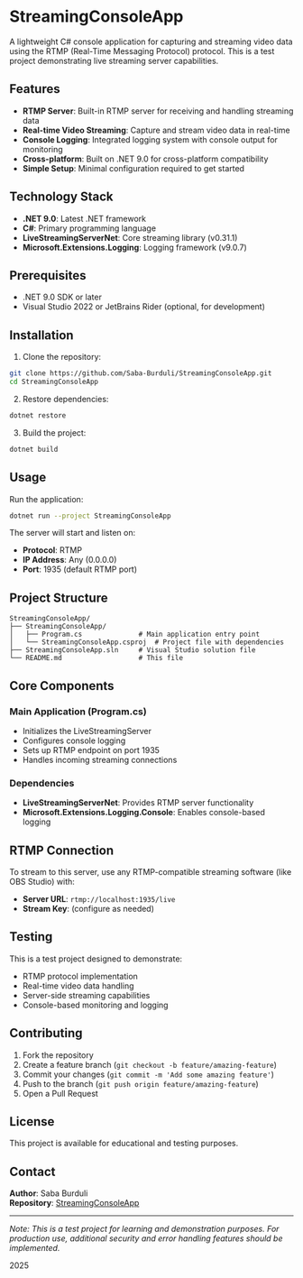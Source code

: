 
# StreamingConsoleApp

A lightweight C# console application for capturing and streaming video data using the RTMP (Real-Time Messaging Protocol) protocol. This is a test project demonstrating live streaming server capabilities.

##  Features

- **RTMP Server**: Built-in RTMP server for receiving and handling streaming data
- **Real-time Video Streaming**: Capture and stream video data in real-time
- **Console Logging**: Integrated logging system with console output for monitoring
- **Cross-platform**: Built on .NET 9.0 for cross-platform compatibility
- **Simple Setup**: Minimal configuration required to get started

## Technology Stack

- **.NET 9.0**: Latest .NET framework
- **C#**: Primary programming language
- **LiveStreamingServerNet**: Core streaming library (v0.31.1)
- **Microsoft.Extensions.Logging**: Logging framework (v9.0.7)

##  Prerequisites

- .NET 9.0 SDK or later
- Visual Studio 2022 or JetBrains Rider (optional, for development)

##  Installation

1. Clone the repository:
```bash
git clone https://github.com/Saba-Burduli/StreamingConsoleApp.git
cd StreamingConsoleApp
```

2. Restore dependencies:
```bash
dotnet restore
```

3. Build the project:
```bash
dotnet build
```

##  Usage

Run the application:
```bash
dotnet run --project StreamingConsoleApp
```

The server will start and listen on:
- **Protocol**: RTMP
- **IP Address**: Any (0.0.0.0)
- **Port**: 1935 (default RTMP port)

##  Project Structure

```
StreamingConsoleApp/
├── StreamingConsoleApp/
│   ├── Program.cs              # Main application entry point
│   └── StreamingConsoleApp.csproj  # Project file with dependencies
├── StreamingConsoleApp.sln     # Visual Studio solution file
└── README.md                   # This file
```

##  Core Components

### Main Application (Program.cs)
- Initializes the LiveStreamingServer
- Configures console logging
- Sets up RTMP endpoint on port 1935
- Handles incoming streaming connections

### Dependencies
- **LiveStreamingServerNet**: Provides RTMP server functionality
- **Microsoft.Extensions.Logging.Console**: Enables console-based logging

##  RTMP Connection

To stream to this server, use any RTMP-compatible streaming software (like OBS Studio) with:
- **Server URL**: `rtmp://localhost:1935/live`
- **Stream Key**: (configure as needed)

##  Testing

This is a test project designed to demonstrate:
- RTMP protocol implementation
- Real-time video data handling
- Server-side streaming capabilities
- Console-based monitoring and logging

##  Contributing

1. Fork the repository
2. Create a feature branch (`git checkout -b feature/amazing-feature`)
3. Commit your changes (`git commit -m 'Add some amazing feature'`)
4. Push to the branch (`git push origin feature/amazing-feature`)
5. Open a Pull Request

##  License

This project is available for educational and testing purposes.

##  Contact

**Author**: Saba Burduli  
**Repository**: [StreamingConsoleApp](https://github.com/Saba-Burduli/StreamingConsoleApp)

---

*Note: This is a test project for learning and demonstration purposes. For production use, additional security and error handling features should be implemented.*

2025
